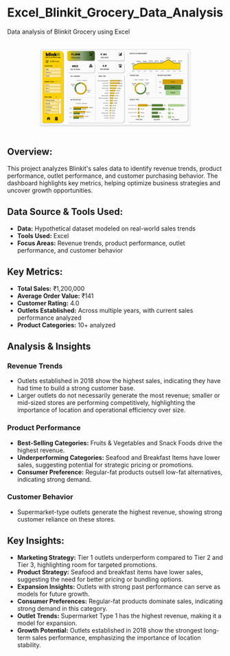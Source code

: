 # Excel_Blinkit_Grocery_Data_Analysis

Data analysis of Blinkit Grocery using Excel

<br/>
<div style="text-align: center;">
    <img src="https://github.com/Sumeettt27/Excel_Blinkit_Grocery_Data_Analysis/blob/main/Dashboard.png" alt="Dashboard" style="max-width:70%;box-shadow:0 2.8px 2.2px rgba(0, 0, 0, 0.12)" />
</div>
<br/>

<h2>Overview:</h2>
<p>This project analyzes Blinkit's sales data to identify revenue trends, product performance, outlet performance, and customer purchasing behavior. The dashboard highlights key metrics, helping optimize business strategies and uncover growth opportunities.</p>
        
<h2>Data Source & Tools Used:</h2>
<ul>
    <li><strong>Data:</strong> Hypothetical dataset modeled on real-world sales trends</li>
    <li><strong>Tools Used:</strong> Excel</li>
    <li><strong>Focus Areas:</strong> Revenue trends, product performance, outlet performance, and customer behavior</li>
</ul>
        
  <h2>Key Metrics:</h2>
  <ul>
      <li><strong>Total Sales:</strong> ₹1,200,000</li>
      <li><strong>Average Order Value:</strong> ₹141</li>
      <li><strong>Customer Rating:</strong> 4.0</li>
      <li><strong>Outlets Established:</strong> Across multiple years, with current sales performance analyzed</li>
      <li><strong>Product Categories:</strong> 10+ analyzed</li>
  </ul>
  
  <h2>Analysis & Insights</h2>
  
  <h3>Revenue Trends</h3>
  <ul>
      <li>Outlets established in 2018 show the highest sales, indicating they have had time to build a strong customer base.</li>
      <li>Larger outlets do not necessarily generate the most revenue; smaller or mid-sized stores are performing competitively, highlighting the importance of location and operational efficiency over size.</li>
  </ul>
  
  <h3>Product Performance</h3>
  <ul>
      <li><strong>Best-Selling Categories:</strong> Fruits & Vegetables and Snack Foods drive the highest revenue.</li>
      <li><strong>Underperforming Categories:</strong> Seafood and Breakfast Items have lower sales, suggesting potential for strategic pricing or promotions.</li>
      <li><strong>Consumer Preference:</strong> Regular-fat products outsell low-fat alternatives, indicating strong demand.</li>
  </ul>
  
  <h3>Customer Behavior</h3>
  <ul>
      <li>Supermarket-type outlets generate the highest revenue, showing strong customer reliance on these stores.</li>
  </ul>
  
  <h2>Key Insights:</h2>
  <ul>
      <li><strong>Marketing Strategy:</strong> Tier 1 outlets underperform compared to Tier 2 and Tier 3, highlighting room for targeted promotions.</li>
      <li><strong>Product Strategy:</strong> Seafood and breakfast items have lower sales, suggesting the need for better pricing or bundling options.</li>
      <li><strong>Expansion Insights:</strong> Outlets with strong past performance can serve as models for future growth.</li>
      <li><strong>Consumer Preferences:</strong> Regular-fat products dominate sales, indicating strong demand in this category.</li>
      <li><strong>Outlet Trends:</strong> Supermarket Type 1 has the highest revenue, making it a model for expansion.</li>
      <li><strong>Growth Potential:</strong> Outlets established in 2018 show the strongest long-term sales performance, emphasizing the importance of location stability.</li>
  </ul>
